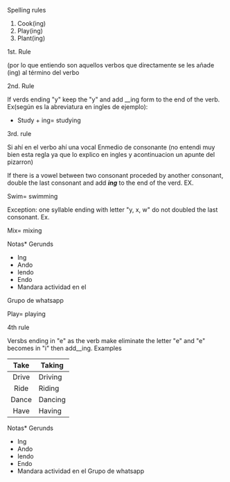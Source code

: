 Spelling rules

1. Cook(ing)
2. Play(ing)
3. Plant(ing)

1st. Rule

(por lo que entiendo
son aquellos verbos que directamente se les añade (ing) al término del verbo

2nd. Rule

If verds ending
"y" keep the "y" and add __ing form to the end of the verb.
Ex(según es la abreviatura en ingles de ejemplo):

* Study + ing= studying

3rd. rule

Si ahí en el verbo
ahí una vocal Enmedio de  consonante (no
entendi muy bien esta regla ya que lo explico en ingles y acontinuacion un
apunte del pizarron)

If
there is a vowel between two consonant proceded by another consonant, double
the last consonant and add ___ing___ to the end of the verd. EX.

Swim= swimming

Exception:
one syllable ending with letter "y, x, w" do not doubled the last
consonant. Ex.

Mix=  mixing

Notas* Gerunds

* Ing
* Ando
* Iendo
* Endo
* Mandara actividad en el

Grupo de whatsapp

Play=
playing

4th rule

Versbs ending in
"e" as the verb make eliminate the letter "e" and
"e" becomes in "i" then add__ing. Examples

| Take | Taking  |
| :---: | ------- |
| Drive | Driving |
| Ride | Riding  |
| Dance | Dancing |
| Have | Having  |

Notas* Gerunds

* Ing
* Ando
* Iendo
* Endo
* Mandara actividad en el Grupo de whatsapp
